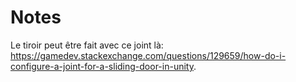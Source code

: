 # Notes

Le tiroir peut être fait avec ce joint là: <https://gamedev.stackexchange.com/questions/129659/how-do-i-configure-a-joint-for-a-sliding-door-in-unity>.
